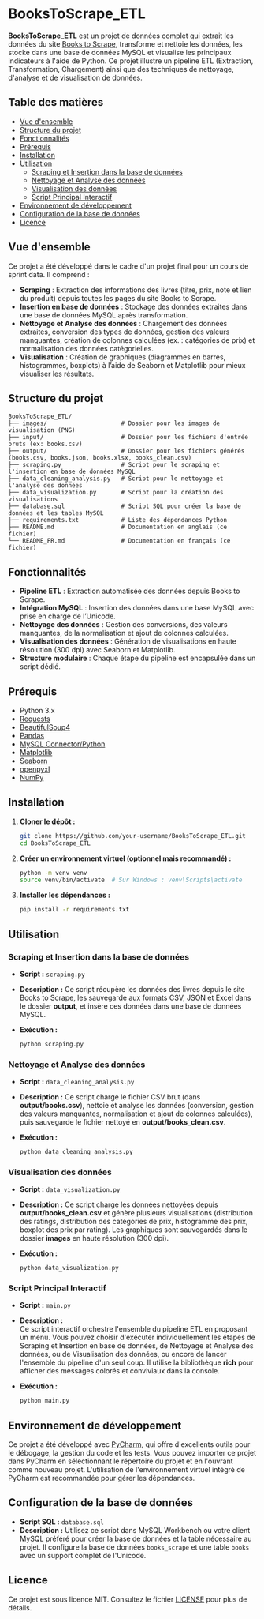 # BooksToScrape_ETL

**BooksToScrape_ETL** est un projet de données complet qui extrait les données du site [Books to Scrape](http://books.toscrape.com/), transforme et nettoie les données, les stocke dans une base de données MySQL et visualise les principaux indicateurs à l'aide de Python. Ce projet illustre un pipeline ETL (Extraction, Transformation, Chargement) ainsi que des techniques de nettoyage, d'analyse et de visualisation de données.

## Table des matières

- [Vue d'ensemble](#vue-densemble)
- [Structure du projet](#structure-du-projet)
- [Fonctionnalités](#fonctionnalités)
- [Prérequis](#prérequis)
- [Installation](#installation)
- [Utilisation](#utilisation)
  - [Scraping et Insertion dans la base de données](#scraping-et-insertion-dans-la-base-de-données)
  - [Nettoyage et Analyse des données](#nettoyage-et-analyse-des-données)
  - [Visualisation des données](#visualisation-des-données)
  - [Script Principal Interactif](#script-principal-interactif)
- [Environnement de développement](#environnement-de-développement)
- [Configuration de la base de données](#configuration-de-la-base-de-données)
- [Licence](#licence)

## Vue d'ensemble

Ce projet a été développé dans le cadre d'un projet final pour un cours de sprint data. Il comprend :

- **Scraping** : Extraction des informations des livres (titre, prix, note et lien du produit) depuis toutes les pages du site Books to Scrape.
- **Insertion en base de données** : Stockage des données extraites dans une base de données MySQL après transformation.
- **Nettoyage et Analyse des données** : Chargement des données extraites, conversion des types de données, gestion des valeurs manquantes, création de colonnes calculées (ex. : catégories de prix) et normalisation des données catégorielles.
- **Visualisation** : Création de graphiques (diagrammes en barres, histogrammes, boxplots) à l’aide de Seaborn et Matplotlib pour mieux visualiser les résultats.

## Structure du projet

```plaintext
BooksToScrape_ETL/
├── images/                     # Dossier pour les images de visualisation (PNG)
├── input/                      # Dossier pour les fichiers d'entrée bruts (ex: books.csv)
├── output/                     # Dossier pour les fichiers générés (books.csv, books.json, books.xlsx, books_clean.csv)
├── scraping.py                 # Script pour le scraping et l'insertion en base de données MySQL
├── data_cleaning_analysis.py   # Script pour le nettoyage et l'analyse des données
├── data_visualization.py       # Script pour la création des visualisations
├── database.sql                # Script SQL pour créer la base de données et les tables MySQL
├── requirements.txt            # Liste des dépendances Python
├── README.md                   # Documentation en anglais (ce fichier)
└── README_FR.md                # Documentation en français (ce fichier)
```

## Fonctionnalités

- **Pipeline ETL** : Extraction automatisée des données depuis Books to Scrape.
- **Intégration MySQL** : Insertion des données dans une base MySQL avec prise en charge de l’Unicode.
- **Nettoyage des données** : Gestion des conversions, des valeurs manquantes, de la normalisation et ajout de colonnes calculées.
- **Visualisation des données** : Génération de visualisations en haute résolution (300 dpi) avec Seaborn et Matplotlib.
- **Structure modulaire** : Chaque étape du pipeline est encapsulée dans un script dédié.

## Prérequis

- Python 3.x
- [Requests](https://docs.python-requests.org/)
- [BeautifulSoup4](https://www.crummy.com/software/BeautifulSoup/)
- [Pandas](https://pandas.pydata.org/)
- [MySQL Connector/Python](https://dev.mysql.com/doc/connector-python/en/)
- [Matplotlib](https://matplotlib.org/)
- [Seaborn](https://seaborn.pydata.org/)
- [openpyxl](https://pypi.org/project/openpyxl/)
- [NumPy](https://numpy.org/)

## Installation

1. **Cloner le dépôt :**

   ```bash
   git clone https://github.com/your-username/BooksToScrape_ETL.git
   cd BooksToScrape_ETL
   ```

2. **Créer un environnement virtuel (optionnel mais recommandé) :**

   ```bash
   python -m venv venv
   source venv/bin/activate  # Sur Windows : venv\Scripts\activate
   ```

3. **Installer les dépendances :**

   ```bash
   pip install -r requirements.txt
   ```

## Utilisation

### Scraping et Insertion dans la base de données

- **Script :** `scraping.py`
- **Description :** Ce script récupère les données des livres depuis le site Books to Scrape, les sauvegarde aux formats CSV, JSON et Excel dans le dossier **output**, et insère ces données dans une base de données MySQL.
- **Exécution :**

  ```bash
  python scraping.py
  ```

### Nettoyage et Analyse des données

- **Script :** `data_cleaning_analysis.py`
- **Description :** Ce script charge le fichier CSV brut (dans **output/books.csv**), nettoie et analyse les données (conversion, gestion des valeurs manquantes, normalisation et ajout de colonnes calculées), puis sauvegarde le fichier nettoyé en **output/books_clean.csv**.
- **Exécution :**

  ```bash
  python data_cleaning_analysis.py
  ```

### Visualisation des données

- **Script :** `data_visualization.py`
- **Description :** Ce script charge les données nettoyées depuis **output/books_clean.csv** et génère plusieurs visualisations (distribution des ratings, distribution des catégories de prix, histogramme des prix, boxplot des prix par rating). Les graphiques sont sauvegardés dans le dossier **images** en haute résolution (300 dpi).
- **Exécution :**

  ```bash
  python data_visualization.py
  ```

### Script Principal Interactif

- **Script :** `main.py`
- **Description :**  
  Ce script interactif orchestre l'ensemble du pipeline ETL en proposant un menu. Vous pouvez choisir d'exécuter individuellement les étapes de Scraping et Insertion en base de données, de Nettoyage et Analyse des données, ou de Visualisation des données, ou encore de lancer l'ensemble du pipeline d'un seul coup. Il utilise la bibliothèque **rich** pour afficher des messages colorés et conviviaux dans la console.
- **Exécution :**

  ```bash
  python main.py
  ```

## Environnement de développement

Ce projet a été développé avec [PyCharm](https://www.jetbrains.com/pycharm/), qui offre d'excellents outils pour le débogage, la gestion du code et les tests. Vous pouvez importer ce projet dans PyCharm en sélectionnant le répertoire du projet et en l'ouvrant comme nouveau projet. L'utilisation de l'environnement virtuel intégré de PyCharm est recommandée pour gérer les dépendances.

## Configuration de la base de données

- **Script SQL :** `database.sql`
- **Description :** Utilisez ce script dans MySQL Workbench ou votre client MySQL préféré pour créer la base de données et la table nécessaire au projet. Il configure la base de données `books_scrape` et une table `books` avec un support complet de l'Unicode.

## Licence

Ce projet est sous licence MIT. Consultez le fichier [LICENSE](LICENSE) pour plus de détails.
